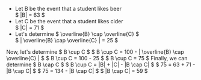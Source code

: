 <ul>
<li> Let B be the event that a student likes beer <br/> 
$ |B| = 63 $
	<li> Let C be the event that a student likes cider <br/> 
	      $ |C| = 71 $
	<li> Let's determine $ \overline{B} \cap \overline{C} $ <br/> 
	      $ | \overline{B} \cap \overline{C} | = 25 $
</ul>
Now, let's determine $ B \cup C $ 
$ B \cup C = 100 - | \overline{B} \cap \overline{C} | $ 
$ B \cup C = 100 - 25 $ 
$ B \cup C = 75 $ 
Finally, we can determine $ B \cap C $ 
$ B \cup C = |B| + |C| - |B \cap C| $ 
$ 75 = 63 + 71 - |B \cap C| $ 
$ 75 = 134 - |B \cap C| $ 
$ |B \cap C| = 59 $
